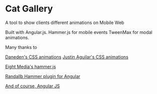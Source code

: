 # Cat Gallery
A tool to show clients different animations on Mobile Web


Built with Angular.js.
Hammer.js for mobile events
TweenMax for modal animations.

Many thanks to

[Daneden's CSS animations](https://github.com/daneden/animate.css)
[Justin Aguilar's CSS animations](http://www.justinaguilar.com/animations/)

[Eight Media's hammer.js](https://github.com/EightMedia/hammer.js/)

[Randallb Hammer plugin for Angular](https://github.com/randallb/angular-hammer)

[And of course, Angular JS](https://github.com/angular)
